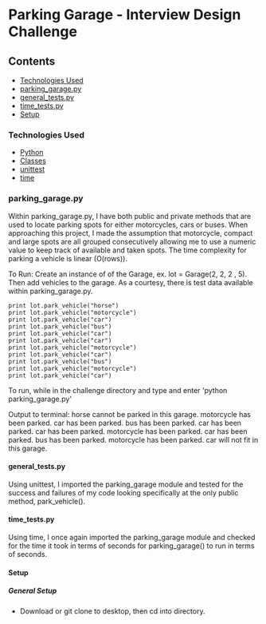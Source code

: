 # Parking Garage - Interview Design Challenge

## Contents
* [Technologies Used](#technologiesused)
* [parking_garage.py](#parking_garage.py)
* [general_tests.py](#general_tests.py)
* [time_tests.py](#time_tests.py)
* [Setup](#setup)

### <a name="technologiesused"></a>Technologies Used


* [Python](https://www.python.org/)
* [Classes](https://docs.python.org/3/tutorial/classes.html)
* [unittest](https://docs.python.org/2/library/unittest.html)
* [time](https://docs.python.org/2/library/time.html)


### <a name="parking_garage.py"></a>parking_garage.py
Within parking_garage.py, I have both public and private methods that are used to locate parking spots for either motorcycles, cars or buses. When approaching this project, I made the assumption that motorcycle, compact and large spots are all grouped consecutively allowing me to use a numeric value to keep track of available and taken spots. The time complexity for parking a vehicle is linear (O(rows)).

To Run: 
Create an instance of of the Garage, ex. lot = Garage(2, 2, 2 , 5). Then add vehicles to the garage. As a courtesy, there is test data available within parking_garage.py. 

	print lot.park_vehicle("horse")
	print lot.park_vehicle("motorcycle")
	print lot.park_vehicle("car")
	print lot.park_vehicle("bus")
	print lot.park_vehicle("car")
	print lot.park_vehicle("car")
	print lot.park_vehicle("motorcycle")
	print lot.park_vehicle("car")
	print lot.park_vehicle("bus")
	print lot.park_vehicle("motorcycle")
	print lot.park_vehicle("car")

To run, while in the challenge directory and type and enter 'python parking_garage.py'

Output to terminal: 
	horse cannot be parked in this garage.
	motorcycle has been parked.
	car has been parked.
	bus has been parked.
	car has been parked.
	car has been parked.
	motorcycle has been parked.
	car has been parked.
	bus has been parked.
	motorcycle has been parked.
	car will not fit in this garage.


#### <a name="general_tests.py"></a>general_tests.py
Using unittest, I imported the parking_garage module and tested for the success and failures of my code looking specifically at the only public method, park_vehicle(). 


#### <a name="time_tests.py"></a>time_tests.py
Using time, I once again imported the parking_garage module and checked for the time it took in terms of seconds for parking_garage() to run in terms of seconds.


#### <a name="setup"></a>Setup

##### General Setup
* Download or git clone to desktop, then cd into directory. 
